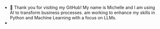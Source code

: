 - 👋 Thank you for visiting my GitHub! My name is Michelle and I am using AI to transform business processes.  am working to enhance my skills in Python and Machine Learning with a focus on LLMs.
- 

